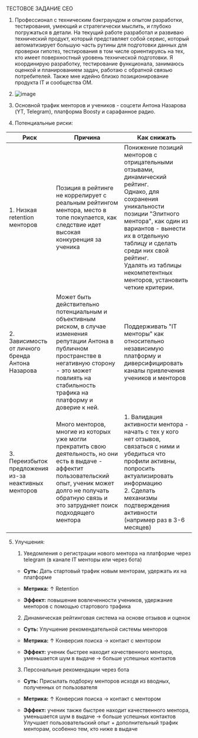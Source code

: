 ТЕСТОВОЕ ЗАДАНИЕ CEO 
1. Профессионал с техническим бэкграундом и опытом разработки, тестирования, умеющий и стратегически мыслить, и глубоко погружаться в детали. На текущий работе разработал и развиваю технический продукт, который представляет собой сервис, который автоматизирует большую часть рутины для подготовки данных для проверки гипотез, тестирования в том числе ориентируясь на тех, кто имеет поверхностный уровень технической подготовки. Я координирую разработку, тестирование функционала, занимаюсь оценкой и планированием задач, работаю с обратной связью потребителей. 
   Также мне идейно близко позиционирование продукта IT и сообщества ОМ. 
2. 
   ![image](https://github.com/user-attachments/assets/35d35bc9-7909-47d7-9375-143b1429892a)

3. Основной трафик менторов и учеников - соцсети Антона Назарова (YT, Telegram), платформа Boosty и сарафанное радио.
4. Потенциальные риски:
   
| Риск                                                 | Причина                                                                                                                                                                                                                   | Как снижать                                                                                                                                                                                                                                                                                                        |
| ---------------------------------------------------- | ------------------------------------------------------------------------------------------------------------------------------------------------------------------------------------------------------------------------- | ------------------------------------------------------------------------------------------------------------------------------------------------------------------------------------------------------------------------------------------------------------------------------------------------------------------ |
| 1. Низкая retention менторов                         | Позиция в рейтинге не коррелирует с реальным рейтингом ментора, место в топе покупается, как следствие идет высокая конкуренция за ученика                                                                                | Понижение позиций менторов с отрицательными отзывами, динамический рейтинг.<br>Однако, для сохранения уникальности позиции "Элитного ментора", как один из вариантов - вынести их в отдельную таблицу и сделать среди них свой рейтинг.<br>Удалять из таблицы некомпетентных менторов, установить четкие критерии. |
| 2. Зависимость от личного бренда Антона Назарова     | Может быть действительно потенциальным и объективным риском, в случае изменения репутации Антона в публичном пространстве в негативную сторону - это может повлиять на стабильность трафика на платформу и доверие к ней. | Поддерживать "IT менторы" как относительно независимую платформу и диверсифицировать каналы привлечения учеников и менторов                                                                                                                                                                                        |
| 3. Переизбыток предложения из-за неактивных менторов | Много менторов, многие из которых уже могли прекратить свою деятельность, но они есть в выдаче - аффектит пользовательский опыт, ученик может долго не получать обратную связь и это затрудняет поиск подходящего ментора | 1. Валидация активности ментора - начать с тех у кого нет отзывов, связаться с ними и убедиться что профили активны, попросить актуализировать информацию<br>2. Сделать механизмы подтверждения активности (например раз в 3-6 месяцев)                                                                            |

5. Улучшения:

   	1. Уведомления о регистрации нового ментора на платформе через telegram (в канале IT менторы или через бота)
    
    - **Суть:** Дать стартовый трафик новым менторам, удержать их на платформе
        
    - **Метрика:** ↑ Retention 
        
    - **Эффект:** повышение вовлеченности учеников, удержание менторов с помощью стартового трафика
	
	2. Динамическая рейтинговая система на основе отзывов и оценок  
	
    - **Суть:** Улучшение рекомендательной системы менторов
        
    - **Метрика:** ↑ Конверсия поиска → контакт с ментором 
        
    - **Эффект:** ученик быстрее находит качественного ментора, уменьшается шум в выдаче → больше успешных контактов
    
	3. Персональные рекомендации через бота
	
    - **Суть:** Присылать подборку менторов исходя из вводных, полученных от пользователя
        
    - **Метрика:** ↑ Конверсия поиска → контакт с ментором 
        
    - **Эффект:** ученик также быстрее находит качественного ментора, уменьшается шум в выдаче → больше успешных контактов
      Улучшает пользовательский опыт + дополнительный трафик менторам, особенно тем, кто ниже в выдаче

